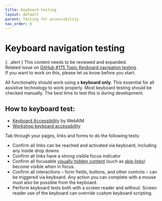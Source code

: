 ```yaml
---
title: Keyboard testing
layout: default
parent: Testing for accessibility
nav_order: 6
---
```


# Keyboard navigation testing

{: .alert }
This content needs to be reviewed and expanded.  
Related issue on [GitHub #175 Topic Keyboard navigation testing](https://github.com/wpaccessibility/wp-a11y-docs/issues/175).    
If you want to work on this, please let us know before you start.

All functionality should work using a **keyboard only**. This essential for all assistive technology to work properly. Most keyboard testing should be checked manually. The best time to test this is during development.

## How to keyboard test:

- [Keyboard Accessibility](https://webaim.org/techniques/keyboard/) by WebAIM
- [Workshop keyboard accessibility](http://rianrietveld.com/2016/05/10/keyboard/)

Tab through your pages, links and forms to do the following tests:

- Confirm all links can be reached and activated via keyboard, including any inside drop downs
- Confirm all links have a strong visible focus indicator
- Confirm all focusable [visually hidden content](https://make.wordpress.org/accessibility/handbook/best-practices/markup/the-css-class-screen-reader-text/) (such as [skip links](https://make.wordpress.org/accessibility/handbook/best-practices/markup/skip-links/)) become visible when in focus.
- Confirm all interactions – form fields, buttons, and other controls – can be triggered via keyboard. Any action you can complete with a mouse must also be possible from the keyboard.
- Perform keyboard tests both with a screen reader and without. Screen reader use of the keyboard can override custom keyboard scripting.



